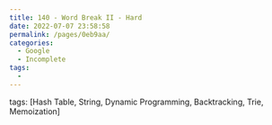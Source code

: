 ```yaml
---
title: 140 - Word Break II - Hard
date: 2022-07-07 23:58:58
permalink: /pages/0eb9aa/
categories:
  - Google
  - Incomplete
tags:
  - 
---
```

tags: [Hash Table, String, Dynamic Programming, Backtracking, Trie, Memoization]